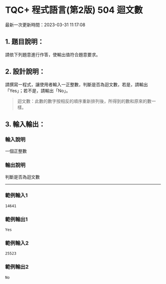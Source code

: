 # TQC+ 程式語言(第2版) 504 迴文數
最新一次更新時間：2023-03-31 11:17:08

## 1. 題目說明：
請依下列題意進行作答，使輸出值符合題意要求。

## 2. 設計說明：
請撰寫一程式，讓使用者輸入一正整數，判斷是否為迴文數，若是，請輸出「Yes」；若不是，請輸出「No」。

> 迴文數：此數的數字按相反的順序重新排列後，所得到的數和原來的數一樣。

## 3. 輸入輸出：
### 輸入說明
一個正整數

### 輸出說明
判斷是否為迴文數

---

### 範例輸入1
```
14641
```
### 範例輸出1
```
Yes
```
### 範例輸入2
```
25523
```
### 範例輸出2
```
No
```